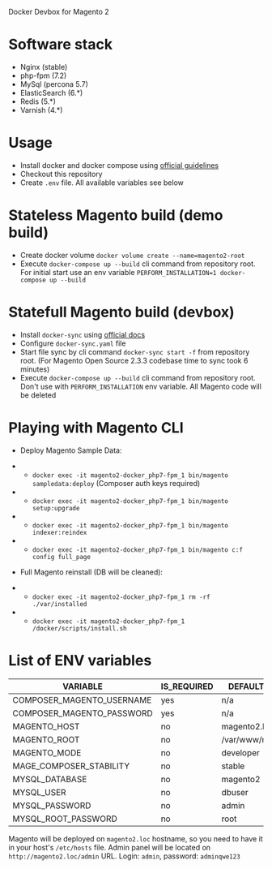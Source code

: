 Docker Devbox for Magento 2

# Software stack
- Nginx (stable)
- php-fpm (7.2)
- MySql (percona 5.7)
- ElasticSearch (6.*)
- Redis (5.*)
- Varnish (4.*)

# Usage
- Install docker and docker compose using [official guidelines](https://docs.docker.com/install/)
- Checkout this repository
- Create `.env` file.  All available variables see below

# Stateless Magento build (demo build)
- Create docker volume `docker volume create --name=magento2-root`
- Execute `docker-compose up --build` cli command from repository root. For initial start use an env variable `PERFORM_INSTALLATION=1 docker-compose up --build`


# Statefull Magento build (devbox)
- Install `docker-sync` using [official docs](https://docker-sync.readthedocs.io/en/latest/getting-started/installation.html)
- Configure `docker-sync.yaml` file
- Start file sync by cli command `docker-sync start -f` from repository root. (For Magento Open Source 2.3.3 codebase time to sync took 6 minutes)
- Execute `docker-compose up --build` cli command from repository root. Don't use with `PERFORM_INSTALLATION` env variable. All Magento code will be deleted

# Playing with Magento CLI
- Deploy Magento Sample Data:
- - `docker exec -it magento2-docker_php7-fpm_1 bin/magento sampledata:deploy` (Composer auth keys required)
- - `docker exec -it magento2-docker_php7-fpm_1 bin/magento setup:upgrade`
- - `docker exec -it magento2-docker_php7-fpm_1 bin/magento indexer:reindex`
- - `docker exec -it magento2-docker_php7-fpm_1 bin/magento c:f config full_page`

- Full Magento reinstall (DB will be cleaned):
- - `docker exec -it magento2-docker_php7-fpm_1 rm -rf ./var/installed`
- - `docker exec -it magento2-docker_php7-fpm_1 /docker/scripts/install.sh`

# List of ENV variables
| VARIABLE | IS_REQUIRED | DEFAULT_VALUE |
| --- | --- | --- |
| COMPOSER_MAGENTO_USERNAME | yes | n/a |
| COMPOSER_MAGENTO_PASSWORD | yes | n/a |
| MAGENTO_HOST | no | magento2.loc |
| MAGENTO_ROOT | no | /var/www/magento2 |
| MAGENTO_MODE | no | developer |
| MAGE_COMPOSER_STABILITY | no | stable |
| MYSQL_DATABASE | no | magento2 |
| MYSQL_USER | no | dbuser |
| MYSQL_PASSWORD | no | admin |
| MYSQL_ROOT_PASSWORD | no | root |

Magento will be deployed on `magento2.loc` hostname, so you need to have it in your host's `/etc/hosts` file. Admin panel will be located on `http://magento2.loc/admin` URL. Login: `admin`, password: `adminqwe123`
